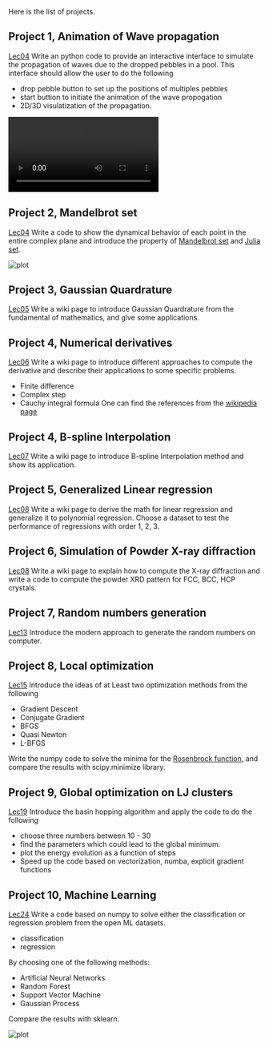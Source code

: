 Here is the list of projects.

## Project 1, Animation of Wave propagation
[Lec04](https://github.com/qzhu2017/ComputationalPhysics300/blob/master/Lec_04_Python_intro_IV.ipynb)
Write an python code to provide an interactive interface to simulate the propagation of waves due to the dropped pebbles in a pool. This interface should allow the user to do the following

- drop pebble button to set up the positions of multiples pebbles
- start buttion to initiate the animation of the wave propogation
- 2D/3D visulatization of the propagation.

![video](https://github.com/qzhu2017/ComputationalPhysics300/blob/master/videos/wave_propogation.mp4)

## Project 2, Mandelbrot set
[Lec04](https://github.com/qzhu2017/ComputationalPhysics300/blob/master/Lec_04_Python_intro_IV.ipynb)
Write a code to show the dynamical behavior of each point in the entire complex plane and introduce the property of [Mandelbrot set](https://en.wikipedia.org/wiki/Mandelbrot_set) and [Julia set](https://en.wikipedia.org/wiki/Julia_set).

![plot](https://github.com/qzhu2017/ComputationalPhysics300/blob/master/img/mandelbrot_set.png)

## Project 3, Gaussian Quardrature 
[Lec05](https://github.com/qzhu2017/ComputationalPhysics300/blob/master/Lec_05_integral.ipynb)
Write a wiki page to introduce Gaussian Quardrature from the fundamental of mathematics, and give some applications.

## Project 4, Numerical derivatives 
[Lec06](https://github.com/qzhu2017/ComputationalPhysics300/blob/master/Lec_06_derivative.ipynb)
Write a wiki page to introduce different approaches to compute the derivative and describe their applications to some specific problems.
- Finite difference
- Complex step
- Cauchy integral formula
One can find the references from the [wikipedia page](https://en.wikipedia.org/wiki/Numerical_differentiation)

## Project 4, B-spline Interpolation
[Lec07](https://github.com/qzhu2017/ComputationalPhysics300/blob/master/Lec_07_interpolation.ipynb)
Write a wiki page to introduce B-spline Interpolation method and show its application.

## Project 5, Generalized Linear regression
[Lec08](https://github.com/qzhu2017/ComputationalPhysics300/blob/master/Lec_08_fitting.ipynb)
Write a wiki page to derive the math for linear regression and generalize it to polynomial regression. Choose a dataset to test the performance of regressions with order 1, 2, 3.

## Project 6, Simulation of Powder X-ray diffraction
[Lec08](https://github.com/qzhu2017/ComputationalPhysics300/blob/master/Lec_08_fitting.ipynb)
Write a wiki page to explain how to compute the X-ray diffraction and write a code to compute the powder XRD pattern for FCC, BCC, HCP crystals.

## Project 7, Random numbers generation
[Lec13](https://github.com/qzhu2017/ComputationalPhysics300/blob/master/Lec_13_random_number1.ipynb)
Introduce the modern approach to generate the random numbers on computer.

## Project 8, Local optimization
[Lec15](https://github.com/qzhu2017/ComputationalPhysics300/blob/master/Lec_15_optimization1.ipynb)
Introduce the ideas of at Least two optimization methods from the following
- Gradient Descent
- Conjugate Gradient
- BFGS
- Quasi Newton
- L-BFGS

Write the numpy code to solve the minima for the [Rosenbrock function](https://en.wikipedia.org/wiki/Rosenbrock_function), and compare the results with scipy.minimize library. 

## Project 9, Global optimization on LJ clusters
[Lec19](https://github.com/sabaronett/2017-cmp/blob/master/Lec_19_global_optimization_III.ipynb)
Introduce the basin hopping algorithm and apply the code to do the following
- choose three numbers between 10 - 30
- find the parameters which could lead to the global minimum.
- plot the energy evolution as a function of steps
- Speed up the code based on vectorization, numba, explicit gradient functions

## Project 10, Machine Learning
[Lec24](https://github.com/qzhu2017/ComputationalPhysics300/blob/master/Lec_24_ML4.ipynb)
Write a code based on numpy to solve either the classification or regression problem from the open ML datasets.
- classification
- regression

By choosing one of the following methods:
- Artificial Neural Networks
- Random Forest
- Support Vector Machine
- Gaussian Process

Compare the results with sklearn.


![plot](https://github.com/qzhu2017/ComputationalPhysics300/blob/master/img/nn.gif)

